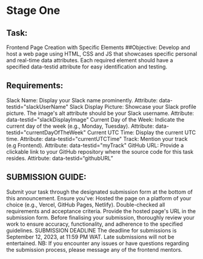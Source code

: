# Stage One
## Task:
Frontend Page Creation with Specific Elements
##Objective:
Develop and host a web page using HTML, CSS and JS that showcases specific personal and real-time data attributes. Each required element should have a specified data-testid attribute for easy identification and testing.
## Requirements:
Slack Name:
Display your Slack name prominently.
Attribute: data-testid="slackUserName"
Slack Display Picture:
Showcase your Slack profile picture.
The image's alt attribute should be your Slack username.
Attribute: data-testid="slackDisplayImage"
Current Day of the Week:
Indicate the current day of the week (e.g., Monday, Tuesday).
Attribute: data-testid="currentDayOfTheWeek"
Current UTC Time:
Display the current UTC time.
Attribute: data-testid="currentUTCTime"
Track:
Mention your track (e.g Frontend).
Attribute: data-testid="myTrack"
GitHub URL:
Provide a clickable link to your GitHub repository where the source code for this task resides.
Attirbute: data-testid=“githubURL”
## SUBMISSION GUIDE:
Submit your task through the designated submission form at the bottom of this announcement.  Ensure you've:
Hosted the page on a platform of your choice (e.g., Vercel, GitHub Pages, Netlify).
Double-checked all requirements and acceptance criteria.
Provide the hosted page's URL in the submission form.
Before finalising your submission, thoroughly review your work to ensure accuracy, functionality, and adherence to the specified guidelines.
SUBMISSION DEADLINE
The deadline for submissions is September 12, 2023, at 11:59 PM WAT. Late submissions will not be entertained.
NB: If you encounter any issues or have questions regarding the submission process, please message any of the frontend mentors.
